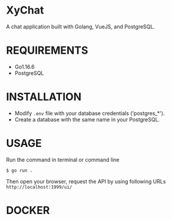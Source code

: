 # XyChat
A chat application built with Golang, VueJS, and PostgreSQL.

# REQUIREMENTS
+ Go1.16.6
+ PostgreSQL

# INSTALLATION
+ Modify `.env` file with your database credentials ('postgres_*').
+ Create a database with the same name in your PostgreSQL.

# USAGE
Run the command in terminal or command line
```
$ go run .
```
Then open your browser, request the API by using following URLs 
`http://localhost:1999/ui/`

# DOCKER

